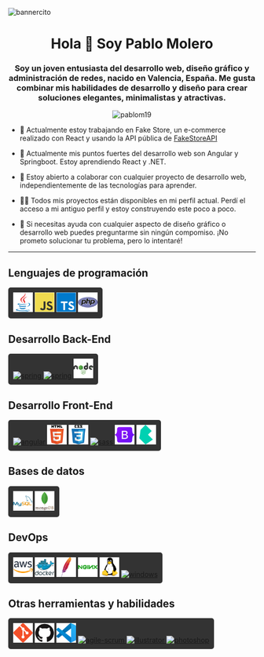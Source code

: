 ![bannercito](https://github.com/user-attachments/assets/139ac98e-a1ba-49e2-9079-5c3a124e36db)

<h1 align="center">Hola 👋 Soy Pablo Molero</h1>
<h3 align="center">Soy un joven entusiasta del desarrollo web, diseño gráfico y administración de redes, nacido en Valencia, España. Me gusta combinar mis habilidades de desarrollo y diseño para crear soluciones elegantes, minimalistas y atractivas.</h3>

<p align="center"> <img src="https://komarev.com/ghpvc/?username=PabloM19&label=Profile%20views&color=f5a742&style=flat" alt="pablom19" /> </p>

- 🔭 Actualmente estoy trabajando en Fake Store, un e-commerce realizado con React y usando la API pública de <a href="https://fakestoreapi.com/docs">FakeStoreAPI</a>

- 🌱 Actualmente mis puntos fuertes del desarrollo web son Angular y Springboot. Estoy aprendiendo React y .NET.

- 👯 Estoy abierto a colaborar con cualquier proyecto de desarrollo web, independientemente de las tecnologías para aprender.

- 👨‍💻 Todos mis proyectos están disponibles en mi perfil actual. Perdí el acceso a mi antiguo perfil y estoy construyendo este poco a poco.

- 💬 Si necesitas ayuda con cualquier aspecto de diseño gráfico o desarrollo web puedes preguntarme sin ningún compomiso. ¡No prometo solucionar tu problema, pero lo intentaré!

<hr>

## Lenguajes de programación

<div style="display: flex;">
    <div style="background-color: #333; padding: 10px; border-radius: 5px; margin-right: 10px;">
        <a href="https://www.java.com" target="_blank" rel="noreferrer"> 
            <img src="https://raw.githubusercontent.com/devicons/devicon/master/icons/java/java-original.svg" alt="java" width="40" height="40"/> 
        </a>
        <a href="https://developer.mozilla.org/en-US/docs/Web/JavaScript" target="_blank" rel="noreferrer"> 
            <img src="https://raw.githubusercontent.com/devicons/devicon/master/icons/javascript/javascript-original.svg" alt="javascript" width="40" height="40"/> 
        </a>
            <a href="https://www.typescriptlang.org/" target="_blank" rel="noreferrer"> 
        <img src="https://raw.githubusercontent.com/devicons/devicon/master/icons/typescript/typescript-original.svg" alt="typescript" width="40" height="40"/> 
            </a>
        <a href="https://www.php.net/manual/es/function.phpinfo.php" target="_blank" rel="noreferrer"> 
            <img src="https://github.com/devicons/devicon/blob/master/icons/php/php-original.svg" alt="php" width="40" height="40"/> 
        </a>
    </div>
</div>

## Desarrollo Back-End

<div style="display: flex;">
    <div style="background-color: #333; padding: 10px; border-radius: 5px; margin-right: 10px;">
        <a href="https://spring.io/" target="_blank" rel="noreferrer"> 
            <img src="https://www.vectorlogo.zone/logos/springio/springio-icon.svg" alt="spring" width="40" height="40"/> 
        </a>
        <a href="https://codeigniter.com" target="_blank" rel="noreferrer"> 
            <img src="https://cdn.icon-icons.com/icons2/2415/PNG/512/codeigniter_plain_logo_icon_146591.png" alt="spring" width="40" height="40"/> 
        </a>
        <a href="https://nodejs.org" target="_blank" rel="noreferrer"> 
            <img src="https://raw.githubusercontent.com/devicons/devicon/master/icons/nodejs/nodejs-original-wordmark.svg" alt="nodejs" width="40" height="40"/> 
        </a>
    </div>
</div>

## Desarrollo Front-End

<div style="display: flex;">
    <div style="background-color: #333; padding: 10px; border-radius: 5px; margin-right: 10px;">
        <a href="https://angular.io" target="_blank" rel="noreferrer"> 
            <img src="https://angular.io/assets/images/logos/angular/angular.svg" alt="angular" width="40" height="40"/> 
        </a>
          <a href="https://www.w3.org/html/" target="_blank" rel="noreferrer"> 
            <img src="https://raw.githubusercontent.com/devicons/devicon/master/icons/html5/html5-original-wordmark.svg" alt="html5" width="40" height="40"/> 
        </a>
        <a href="https://www.w3schools.com/css/" target="_blank" rel="noreferrer"> 
            <img src="https://raw.githubusercontent.com/devicons/devicon/master/icons/css3/css3-original-wordmark.svg" alt="css3" width="40" height="40"/> 
        </a>
           <a href="https://www.w3schools.com/sass/" target="_blank" rel="noreferrer"> 
            <img src="https://cdn.jsdelivr.net/gh/devicons/devicon/icons/sass/sass-original.svg" alt="sass" width="40" height="40"/> 
        </a>
        <a href="https://getbootstrap.com/docs/5.0/getting-started/introduction/" target="_blank" rel="noreferrer"> 
            <img src="https://github.com/devicons/devicon/blob/master/icons/bootstrap/bootstrap-original.svg" alt="bootstrap" width="40" height="40"/> 
        </a>
        <a href="https://bulma.io/documentation/" target="_blank" rel="noreferrer"> 
            <img src="https://github.com/devicons/devicon/blob/master/icons/bulma/bulma-plain.svg" alt="bootstrap" width="40" height="40"/> 
        </a>
    </div>
</div>

## Bases de datos

<div style="display: flex;">
    <div style="background-color: #333; padding: 10px; border-radius: 5px; margin-right: 10px;">
        <a href="https://www.mysql.com/" target="_blank" rel="noreferrer"> 
            <img src="https://raw.githubusercontent.com/devicons/devicon/master/icons/mysql/mysql-original-wordmark.svg" alt="mysql" width="40" height="40"/> 
        </a>
        <a href="https://www.mongodb.com/" target="_blank" rel="noreferrer"> 
            <img src="https://raw.githubusercontent.com/devicons/devicon/master/icons/mongodb/mongodb-original-wordmark.svg" alt="mongodb" width="40" height="40"/> 
        </a>
    </div>
</div>

## DevOps

<div style="display: flex;">
    <div style="background-color: #333; padding: 10px; border-radius: 5px; margin-right: 10px;">
        <a href="https://aws.amazon.com" target="_blank" rel="noreferrer"> 
            <img src="https://raw.githubusercontent.com/devicons/devicon/master/icons/amazonwebservices/amazonwebservices-original-wordmark.svg" alt="aws" width="40" height="40"/> 
        </a>
        <a href="https://www.docker.com/" target="_blank" rel="noreferrer"> 
            <img src="https://raw.githubusercontent.com/devicons/devicon/master/icons/docker/docker-original-wordmark.svg" alt="docker" width="40" height="40"/> 
        </a>
        <a href="https://www.apache.com" target="_blank" rel="noreferrer"> 
            <img src="https://github.com/devicons/devicon/blob/master/icons/apache/apache-original.svg" alt="apache" width="40" height="40"/> 
        </a>
        <a href="https://nginx.org/en/" target="_blank" rel="noreferrer"> 
            <img src="https://github.com/devicons/devicon/blob/master/icons/nginx/nginx-original.svg" alt="nginx" width="40" height="40"/> 
        </a>
           <a href="https://www.linux.org/" target="_blank" rel="noreferrer"> 
            <img src="https://raw.githubusercontent.com/devicons/devicon/master/icons/linux/linux-original.svg" alt="linux" width="40" height="40"/> 
        </a>
        <a href="https://www.microsoft.com/es-es/windows?r=" target="_blank" rel="noreferrer"> 
            <img src="https://upload.wikimedia.org/wikipedia/commons/thumb/8/87/Windows_logo_-_2021.svg/2048px-Windows_logo_-_2021.svg.png" alt="windows" width="40" height="40"/> 
        </a>
    </div>
</div>

## Otras herramientas y habilidades

<div style="display: flex;">
    <div style="background-color: #333; padding: 10px; border-radius: 5px; margin-right: 10px;">
        <a href="https://git-scm.com" target="_blank" rel="noreferrer"> 
            <img src="https://github.com/devicons/devicon/blob/master/icons/git/git-original.svg" alt="git" width="40" height="40"/> 
        </a>
        <a href="https://github.com" target="_blank" rel="noreferrer"> 
            <img src="https://github.com/devicons/devicon/blob/master/icons/github/github-original.svg" alt="git" width="40" height="40"/> 
        </a>
        <a href="https://code.visualstudio.com" target="_blank" rel="noreferrer"> 
            <img src="https://github.com/devicons/devicon/blob/master/icons/vscode/vscode-original.svg" alt="vscode" width="40" height="40"/> 
        </a>
        <a href="https://google.com" target="_blank" rel="noreferrer"> 
            <img src="https://miro.medium.com/v2/resize:fit:400/0*KpzqUReoWU_DEwb5.png" alt="agile-scrum" width="40" height="40"/> 
        </a>
        <a href="https://www.adobe.com/in/products/illustrator.html" target="_blank" rel="noreferrer"> 
            <img src="https://cdn1.iconfinder.com/data/icons/adobe-3/512/Illustrator.png" alt="illustrator" width="40" height="40"/> 
        </a>
        <a href="https://www.adobe.com/in/products/photoshop.html" target="_blank" rel="noreferrer"> 
            <img src="https://cdn1.iconfinder.com/data/icons/adobe-3/512/Photoshop.png" alt="photoshop" width="40" height="40"/> 
        </a>
    </div>
</div>
